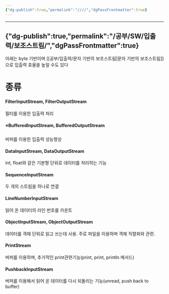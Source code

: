 ```yaml
---
{"dg-publish":true,"permalink":"////","dgPassFrontmatter":true}
---
```



---
{"dg-publish":true,"permalink":"/공부/SW/입출력/보조스트림/","dgPassFrontmatter":true}
---

아래는  byte 기반이며
[[공부/입출력/문자 기반의 보조스트림\|문자 기반의 보조스트림]] 으로 입출력 효율을 높일 수도 있다
# 종류

#### FilterInputStream, FilterOutputStream
필터를 이용한 입출력 처리

#### ⭐BufferedInputStream, BufferedOutputStream
버퍼를 이용한 입출력 성능향상

#### DataInputStream, DataOutputStream
int, float와 같은 기본형 단위로 데이터를 처리하는 기능

#### SequenceInputStream
두 개의 스트림을 하나로 연결

#### LineNumberInputStream
읽어 온 데이터의 라인 번호를 카운트

#### ObjectInputStream, ObjectOutputStream
데이터를 객체 단위로 읽고 쓰는데 사용. 주로 파일을 이용하며 객체 직렬화와 관련.

#### PrintStream
버퍼를 이용하며, 추가적인 print관련기능(print, print, println 메서드)

#### PushbackInputStream
버퍼를 이용해서 읽어 온 데이터를 다시 되돌리는 기능(unread, push back to buffer)